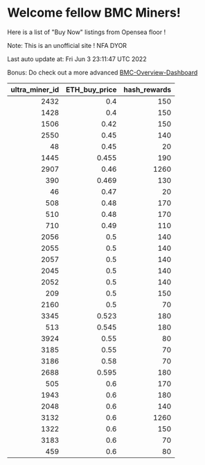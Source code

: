 # Welcome fellow BMC Miners!
Here is a list of "Buy Now" listings from Opensea floor !

Note: This is an unofficial site ! NFA DYOR

Last auto update at: Fri Jun  3 23:11:47 UTC 2022

Bonus: Do check out a more advanced [BMC-Overview-Dashboard](https://dune.com/defifunk/BMC-Overview-Dashboard)


|   ultra_miner_id |   ETH_buy_price |   hash_rewards |
|-----------------:|----------------:|---------------:|
|             2432 |           0.4   |            150 |
|             1428 |           0.4   |            150 |
|             1506 |           0.42  |            150 |
|             2550 |           0.45  |            140 |
|               48 |           0.45  |             20 |
|             1445 |           0.455 |            190 |
|             2907 |           0.46  |           1260 |
|              390 |           0.469 |            130 |
|               46 |           0.47  |             20 |
|              508 |           0.48  |            170 |
|              510 |           0.48  |            170 |
|              710 |           0.49  |            110 |
|             2056 |           0.5   |            140 |
|             2055 |           0.5   |            140 |
|             2057 |           0.5   |            140 |
|             2045 |           0.5   |            140 |
|             2052 |           0.5   |            140 |
|              209 |           0.5   |            150 |
|             2160 |           0.5   |             70 |
|             3345 |           0.523 |            180 |
|              513 |           0.545 |            180 |
|             3924 |           0.55  |             80 |
|             3185 |           0.55  |             70 |
|             3186 |           0.58  |             70 |
|             2688 |           0.595 |            180 |
|              505 |           0.6   |            170 |
|             1943 |           0.6   |            180 |
|             2048 |           0.6   |            140 |
|             3132 |           0.6   |           1260 |
|             1322 |           0.6   |            150 |
|             3183 |           0.6   |             70 |
|              459 |           0.6   |             80 |